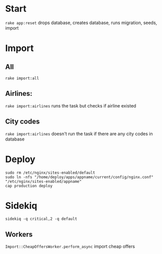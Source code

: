 # Start
`rake app:reset` drops database, creates database, runs migration, seeds, import

# Import
## All
`rake import:all`
## Airlines: 
`rake import:airlines`
runs the task but checks if airline existed
## City codes
`rake import:airlines`
doesn't run the task if there are any city codes in database

# Deploy

```
sudo rm /etc/nginx/sites-enabled/default
sudo ln -nfs "/home/deploy/apps/appname/current/config/nginx.conf" "/etc/nginx/sites-enabled/appname"
cap production deploy
```

# Sidekiq

`sidekiq -q critical,2 -q default`

## Workers
`Import::CheapOffersWorker.perform_async` import cheap offers
